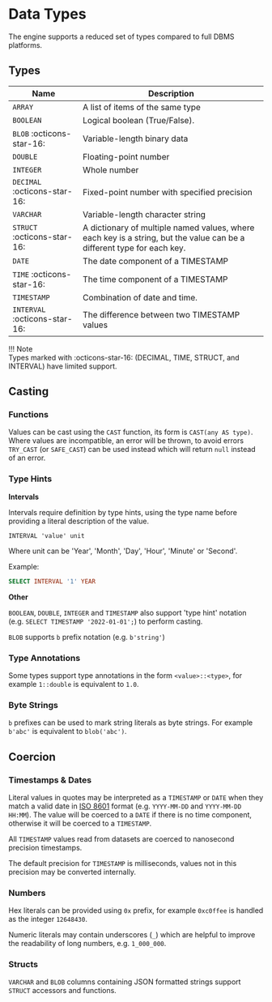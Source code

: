 # Data Types

The engine supports a reduced set of types compared to full DBMS platforms.

## Types

Name        | Description
----------- | --------------
`ARRAY`     | A list of items of the same type
`BOOLEAN`   | Logical boolean (True/False).
`BLOB` :octicons-star-16:     | Variable-length binary data
`DOUBLE`    | Floating-point number
`INTEGER`   | Whole number
`DECIMAL` :octicons-star-16:  | Fixed-point number with specified precision
`VARCHAR`   | Variable-length character string
`STRUCT` :octicons-star-16:   | A dictionary of multiple named values, where each key is a string, but the value can be a different type for each key.
`DATE`      | The date component of a TIMESTAMP
`TIME` :octicons-star-16: | The time component of a TIMESTAMP
`TIMESTAMP` | Combination of date and time.
`INTERVAL` :octicons-star-16: | The difference between two TIMESTAMP values

!!! Note  
    Types marked with :octicons-star-16: (DECIMAL, TIME, STRUCT, and INTERVAL) have limited support.

## Casting

### Functions

Values can be cast using the `CAST` function, its form is `CAST(any AS type)`. Where values are incompatible, an error will be thrown, to avoid errors `TRY_CAST` (or `SAFE_CAST`) can be used instead which will return `null` instead of an error.

### Type Hints

**Intervals**

Intervals require definition by type hints, using the type name before providing a literal description of the value.

~~~
INTERVAL 'value' unit
~~~

Where unit can be 'Year', 'Month', 'Day', 'Hour', 'Minute' or 'Second'.

Example:
~~~sql
SELECT INTERVAL '1' YEAR
~~~

**Other**

`BOOLEAN`, `DOUBLE`, `INTEGER` and `TIMESTAMP` also support 'type hint' notation (e.g. `SELECT TIMESTAMP '2022-01-01';`) to perform casting.

`BLOB` supports `b` prefix notation (e.g. `b'string'`)

### Type Annotations

Some types support type annotations in the form `<value>::<type>`, for example `1::double` is equivalent to `1.0`.

### Byte Strings

`b` prefixes can be used to mark string literals as byte strings. For example `b'abc'` is equivalent to `blob('abc')`.

## Coercion

### Timestamps & Dates

Literal values in quotes may be interpreted as a `TIMESTAMP` or `DATE` when they match a valid date in [ISO 8601](https://www.iso.org/iso-8601-date-and-time-format.html)  format (e.g. `YYYY-MM-DD` and `YYYY-MM-DD HH:MM`). The value will be coerced to a `DATE` if there is no time component, otherwise it will be coerced to a `TIMESTAMP`. 

All `TIMESTAMP` values read from datasets are coerced to nanosecond precision timestamps.

The default precision for `TIMESTAMP` is milliseconds, values not in this precision may be converted internally.

### Numbers

Hex literals can be provided using `0x` prefix, for example `0xc0ffee` is handled as the integer `12648430`.

Numeric literals may contain underscores (`_`) which are helpful to improve the readability of long numbers, e.g. `1_000_000`.

### Structs

`VARCHAR` and `BLOB` columns containing JSON formatted strings support `STRUCT` accessors and functions. 
